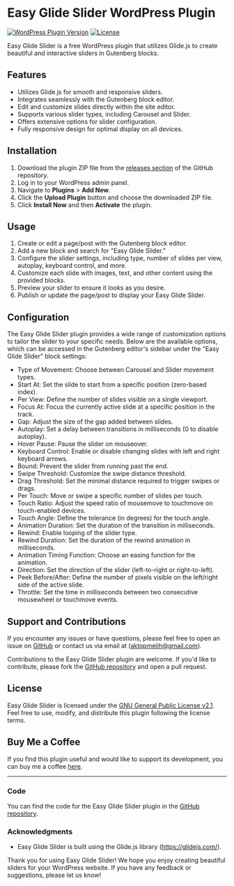 # Easy Glide Slider WordPress Plugin

[![WordPress Plugin Version](https://img.shields.io/wordpress/plugin/v/easy-glide-slider)](https://wordpress.org/plugins/easy-glide-slider/)
[![License](https://img.shields.io/github/license/mlhktp/easyglideslider)](LICENSE)

Easy Glide Slider is a free WordPress plugin that utilizes Glide.js to create beautiful and interactive sliders in Gutenberg blocks.

## Features

- Utilizes Glide.js for smooth and responsive sliders.
- Integrates seamlessly with the Gutenberg block editor.
- Edit and customize slides directly within the site editor.
- Supports various slider types, including Carousel and Slider.
- Offers extensive options for slider configuration.
- Fully responsive design for optimal display on all devices.

## Installation

1. Download the plugin ZIP file from the [releases section](link-to-your-releases-page) of the GitHub repository.
2. Log in to your WordPress admin panel.
3. Navigate to **Plugins** > **Add New**.
4. Click the **Upload Plugin** button and choose the downloaded ZIP file.
5. Click **Install Now** and then **Activate** the plugin.

## Usage

1. Create or edit a page/post with the Gutenberg block editor.
2. Add a new block and search for "Easy Glide Slider."
3. Configure the slider settings, including type, number of slides per view, autoplay, keyboard control, and more.
4. Customize each slide with images, text, and other content using the provided blocks.
5. Preview your slider to ensure it looks as you desire.
6. Publish or update the page/post to display your Easy Glide Slider.

## Configuration

The Easy Glide Slider plugin provides a wide range of customization options to tailor the slider to your specific needs. Below are the available options, which can be accessed in the Gutenberg editor's sidebar under the "Easy Glide Slider" block settings:

- Type of Movement: Choose between Carousel and Slider movement types.
- Start At: Set the slide to start from a specific position (zero-based index).
- Per View: Define the number of slides visible on a single viewport.
- Focus At: Focus the currently active slide at a specific position in the track.
- Gap: Adjust the size of the gap added between slides.
- Autoplay: Set a delay between transitions in milliseconds (0 to disable autoplay).
- Hover Pause: Pause the slider on mouseover.
- Keyboard Control: Enable or disable changing slides with left and right keyboard arrows.
- Bound: Prevent the slider from running past the end.
- Swipe Threshold: Customize the swipe distance threshold.
- Drag Threshold: Set the minimal distance required to trigger swipes or drags.
- Per Touch: Move or swipe a specific number of slides per touch.
- Touch Ratio: Adjust the speed ratio of mousemove to touchmove on touch-enabled devices.
- Touch Angle: Define the tolerance (in degrees) for the touch angle.
- Animation Duration: Set the duration of the transition in milliseconds.
- Rewind: Enable looping of the slider type.
- Rewind Duration: Set the duration of the rewind animation in milliseconds.
- Animation Timing Function: Choose an easing function for the animation.
- Direction: Set the direction of the slider (left-to-right or right-to-left).
- Peek Before/After: Define the number of pixels visible on the left/right side of the active slide.
- Throttle: Set the time in milliseconds between two consecutive mousewheel or touchmove events.

## Support and Contributions

If you encounter any issues or have questions, please feel free to open an issue on [GitHub](https://github.com/mlhktp/easyglideslider) or contact us via email at (aktopmelih@gmail.com).

Contributions to the Easy Glide Slider plugin are welcome. If you'd like to contribute, please fork the [GitHub repository](https://github.com/mlhktp/easyglideslider) and open a pull request.

## License

Easy Glide Slider is licensed under the [GNU General Public License v2.1](https://www.gnu.org/licenses/gpl-2.0.html). Feel free to use, modify, and distribute this plugin following the license terms.

## Buy Me a Coffee

If you find this plugin useful and would like to support its development, you can buy me a coffee [here](https://bmc.link/melih.aktop).


---

### Code

You can find the code for the Easy Glide Slider plugin in the [GitHub repository](https://github.com/mlhktp/easyglideslider).

### Acknowledgments

- Easy Glide Slider is built using the Glide.js library (https://glidejs.com/).

Thank you for using Easy Glide Slider! We hope you enjoy creating beautiful sliders for your WordPress website. If you have any feedback or suggestions, please let us know!
